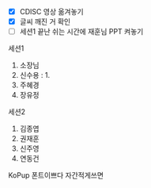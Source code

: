 - [x] CDISC 영상 옮겨놓기
- [x] 글씨 깨진 거 확인
- [ ] 세션1 끝난 쉬는 시간에 재훈님 PPT 켜놓기

세션1
1. 소장님
2. 신수용 : 
	1. 
3. 주혜경
4. 장유정

세션2
1. 김종엽
2. 권재훈
3. 신주영
4. 연동건

KoPup 폰트이쁘다 자간적게쓰면

